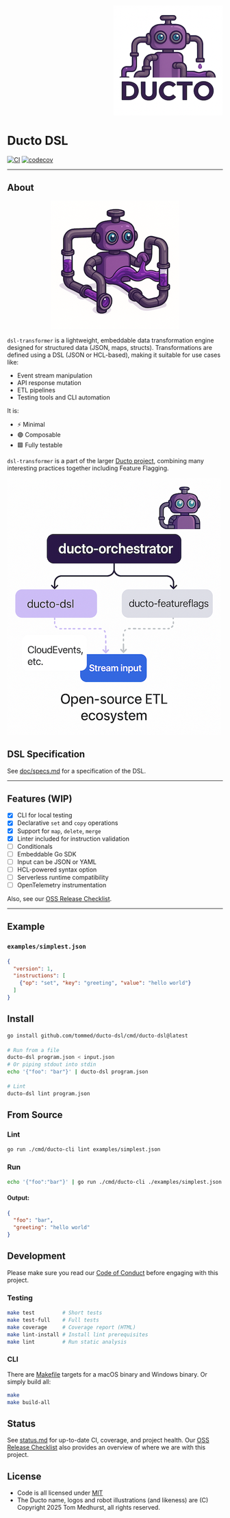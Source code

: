 <!--suppress HtmlDeprecatedAttribute -->
<p align="right">
    <a href="https://github.com/tommed" title="See Project Ducto">
        <img src="./assets/ducto-logo-small.png" alt="A part of Project Ducto"/>
    </a>
</p>

# Ducto DSL

[![CI](https://github.com/tommed/ducto-dsl/actions/workflows/ci.yml/badge.svg)](https://github.com/tommed/ducto-dsl/actions/workflows/ci.yml)
[![codecov](https://codecov.io/gh/tommed/ducto-dsl/branch/main/graph/badge.svg)](https://codecov.io/gh/tommed/ducto-dsl)

---

## About

<p align="center">
  <img alt="Graphical representation of Ducto manipulate streaming data in a system of pipes" 
       src="./assets/ducto-representation-small.png"/>
</p>

`dsl-transformer` is a lightweight, embeddable data transformation engine designed for structured data (JSON, maps, structs). Transformations are defined using a DSL (JSON or HCL-based), making it suitable for use cases like:

- Event stream manipulation
- API response mutation
- ETL pipelines
- Testing tools and CLI automation

It is:
- ⚡ Minimal
- 🟣 Composable
- 🟩 Fully testable

`dsl-transformer` is a part of the larger [Ducto project](https://github.com/tommed), combining many interesting practices together including Feature Flagging.

![Topology Diagram](./assets/topology-medium.png)

## DSL Specification

See [doc/specs.md](docs/specs.md) for a specification of the DSL.

---

## Features (WIP)
- [x] CLI for local testing
- [x] Declarative `set` and `copy` operations
- [x] Support for `map`, `delete`, `merge`
- [x] Linter included for instruction validation
- [ ] Conditionals
- [ ] Embeddable Go SDK
- [ ] Input can be JSON or YAML
- [ ] HCL-powered syntax option
- [ ] Serverless runtime compatibility
- [ ] OpenTelemetry instrumentation

Also, see our [OSS Release Checklist](./OSS_RELEASE_CHECKLIST.md).

---

## Example

### `examples/simplest.json`

```json
{
  "version": 1,
  "instructions": [
    {"op": "set", "key": "greeting", "value": "hello world"}
  ]
}
```

## Install

```bash
go install github.com/tommed/ducto-dsl/cmd/ducto-dsl@latest

# Run from a file
ducto-dsl program.json < input.json
# Or piping stdout into stdin
echo '{"foo": "bar"}' | ducto-dsl program.json

# Lint
ducto-dsl lint program.json
```

## From Source

### Lint

```bash
go run ./cmd/ducto-cli lint examples/simplest.json
```

### Run

```bash
echo '{"foo":"bar"}' | go run ./cmd/ducto-cli ./examples/simplest.json
```

#### Output:

```json
{
  "foo": "bar",
  "greeting": "hello world"
}

```

## Development

Please make sure you read our [Code of Conduct](./CODE_OF_CONDUCT.md) before engaging with this project. 

### Testing

```bash
make test         # Short tests
make test-full    # Full tests
make coverage     # Coverage report (HTML)
make lint-install # Install lint prerequisites
make lint         # Run static analysis
```

### CLI

There are [Makefile](./Makefile) targets for a macOS binary and Windows binary. Or simply build all:

```bash
make 
make build-all
```

## Status

See [status.md](docs/status.md) for up-to-date CI, coverage, and project health.
Our [OSS Release Checklist](./OSS_RELEASE_CHECKLIST.md) also provides an overview of where we are with this project.

## License

- Code is all licensed under [MIT](./LICENSE)
- The Ducto name, logos and robot illustrations (and likeness) are (C) Copyright 2025 Tom Medhurst, all rights reserved.